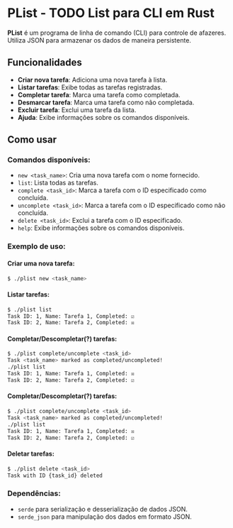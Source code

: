 # PList - TODO List para CLI em Rust

**PList** é um programa de linha de comando (CLI) para controle de afazeres. Utiliza JSON para armazenar os dados de maneira persistente.

## Funcionalidades

- **Criar nova tarefa**: Adiciona uma nova tarefa à lista.
- **Listar tarefas**: Exibe todas as tarefas registradas.
- **Completar tarefa**: Marca uma tarefa como completada.
- **Desmarcar tarefa**: Marca uma tarefa como não completada.
- **Excluir tarefa**: Exclui uma tarefa da lista.
- **Ajuda**: Exibe informações sobre os comandos disponíveis.

## Como usar

### Comandos disponíveis:

- `new <task_name>`: Cria uma nova tarefa com o nome fornecido.
- `list`: Lista todas as tarefas.
- `complete <task_id>`: Marca a tarefa com o ID especificado como concluída.
- `uncomplete <task_id>`: Marca a tarefa com o ID especificado como não concluída.
- `delete <task_id>`: Exclui a tarefa com o ID especificado.
- `help`: Exibe informações sobre os comandos disponíveis.

### Exemplo de uso:

#### Criar uma nova tarefa:
```bash
$ ./plist new <task_name>
```

#### Listar tarefas:
```bash
$ ./plist list
Task ID: 1, Name: Tarefa 1, Completed: ☑
Task ID: 2, Name: Tarefa 2, Completed: ☒
```

#### Completar/Descompletar(?) tarefas:
```bash
$ ./plist complete/uncomplete <task_id>
Task <task_name> marked as completed/uncompleted!
./plist list
Task ID: 1, Name: Tarefa 1, Completed: ☒
Task ID: 2, Name: Tarefa 2, Completed: ☑
```

#### Completar/Descompletar(?) tarefas:
```bash
$ ./plist complete/uncomplete <task_id>
Task <task_name> marked as completed/uncompleted!
./plist list
Task ID: 1, Name: Tarefa 1, Completed: ☒
Task ID: 2, Name: Tarefa 2, Completed: ☑
```


#### Deletar tarefas:
```bash
$ ./plist delete <task_id>
Task with ID {task_id} deleted
```

### Dependências:
- `serde` para serialização e desserialização de dados JSON.
- `serde_json` para manipulação dos dados em formato JSON.
